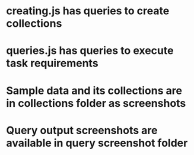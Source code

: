 # creating.js has queries to create collections
# queries.js has queries to execute task requirements
# Sample data and its collections are in collections folder as screenshots
# Query output screenshots are available in query screenshot folder
